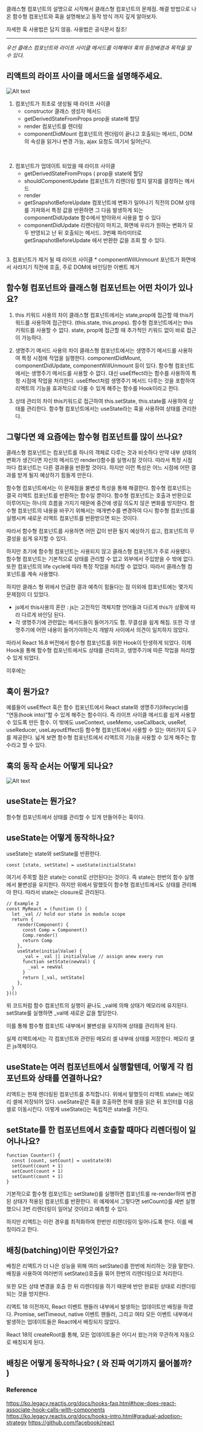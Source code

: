 클래스형 컴포넌트의 설명으로 시작해서 클래스형 컴포넌트의 문제점. 해결 방법으로 나온 함수형 컴포넌트와 훅을 설명해보고 동작 방식 까지 깊게 알아보자.

자세한 훅 사용법은 담지 않음. 사용법은 공식문서 참조!

<hr/>

_우선 클래스 컴포넌트와 라이프 사이클 메서드를 이해해야 훅의 등장배경과 목적을 알 수 있다._

## 리액트의 라이프 사이클 메서드을 설명해주세요.

![Alt text](life_cycle.png)

1. 컴포넌트가 최초로 생성될 때 라이프 사이클
   - constructor
     클래스 생성자 메서드
   - getDerivedStateFromProps
     prop을 state에 할당
   - render
     컴포넌트를 렌더링
   - componentDidMount
     컴포넌트의 렌더링이 끝나고 호출되는 메서드, DOM의 속성을 읽거나 변경 가능, ajax 요청도 여기서 일어난다.

</br>
  
2. 컴포넌트가 업데이트 되었을 때 라이프 사이클
   * getDerivedStateFromProps (
    prop을 state에 할당
   * shouldComponentUpdate
    컴포넌트가 리렌더링 할지 말지를 결정하는 메서드
   * render
   * getSnapshotBeforeUpdate
   컴포넌트에 변화가 일어나기 직전의 DOM 상태를 가져와서 특정 값을 반환하면 그 다음 발생하게 되는 componentDidUpdate 함수에서 받아와서 사용을 할 수 있다 
   * componentDidUpdate 
   리렌더링이 마치고, 화면에 우리가 원하는 변화가 모두 반영되고 난 뒤 호출되는 메서드. 3번째 파라미터로 getSnapshotBeforeUpdate 에서 반환한 값을 조회 할 수 있다.

</br>
3. 컴포넌트가 제거 될 때 라이프 사이클
   * componentWillUnmount
   포넌트가 화면에서 사라지기 직전에 호출, 주로 DOM에 바인딩한 이벤트 제거

## 함수형 컴포넌트와 클래스형 컴포넌트는 어떤 차이가 있나요?

1. this 키워드 사용의 차이
   클래스형 컴포넌트에서는 state,prop에 접근할 때 this키워드를 사용하여 접근한다. (this.state, this.props). 함수형 컴포넌트에서는 this키워드를 사용할 수 없다. state, prop에 접근할 때 추가적인 키워드 없이 바로 접근이 가능하다.

2. 생명주기 메서드 사용의 차이
   클래스형 컴포넌트에서는 생명주기 메서드를 사용하여 특정 시점에 작업을 실행한다. componentDidMount, componentDidUpdate, componentWillUnmount 등이 있다. 함수형 컴포넌트에서는 생명주기 메서드를 사용할 수 없다. 대신 useEffect라는 함수를 사용하여 특정 시점에 작업을 처리한다. useEffect처럼 생명주기 메서드 다루는 것을 포함하여 리액트의 기능을 효과적으로 다룰 수 있게 해주는 함수를 Hook이라고 한다.

3. 상태 관리의 차이
   this키워드로 접근하여 this.setState, this.state를 사용하여 상태를 관리한다. 함수형 컴포넌트에서는 useState라는 훅을 사용하여 상태를 관리한다.

## 그렇다면 왜 요즘에는 함수형 컴포넌트를 많이 쓰나요?

클래스형 컴포넌트는 컴포넌트를 하나의 객체로 다루는 것과 비슷하다 만약 내부 상태의 변화가 생긴다면 자신의 메서드인 render()함수를 실행시킬 것이다. 따라서 특정 시점마다 컴포넌트는 다른 결과물을 반환할 것이다. 하지만 이런 특성은 어느 시점에 어떤 결과를 받게 될지 예상하기 힘들게 만든다.

함수형 컴포넌트에서는 이 문제점을 불변성 특성을 통해 해결한다. 함수형 컴포넌트는 결국 리액트 컴포넌트를 반환하는 함수일 뿐이다. 함수형 컴포넌트는 호출과 반환으로 이루어지는 하나의 흐름을 가지기 때문에 중간에 생길 의도치 않은 변화를 방지한다. 함수형 컴포넌트의 내용을 바꾸기 위해서는 매개변수를 변경하여 다시 함수형 컴포넌트를 실행시켜 새로운 리액트 컴포넌트를 반환받으면 되는 것이다.

따라서 함수형 컴포넌트를 사용하면 어떤 값이 반환 될지 예상하기 쉽고, 컴포넌트의 무결성을 쉽게 유지할 수 있다.

하지만 초기에 함수형 컴포넌트는 사용되지 않고 클래스형 컴포넌트가 주로 사용됐다. 함수형 컴포넌트는 기본적으로 상태를 관리할 수 없고 외부에서 주입받을 수 밖에 없다. 또한 컴포넌트의 life cycle에 따라 특정 작업을 처리할 수 없었다. 따라서 클래스형 컴포넌트를 계속 사용했다.

하지만 클래스 형 위에서 언급한 결과 예측이 힘들다는 점 이외에 컴포넌트에는 몇가지 문제점이 더 있었다.

- js에서 this사용의 혼란 : js는 고전적인 객체지향 언어들과 다르게 this가 상황에 따라 다르게 바인딩 된다.
- 각 생명주기에 관련없는 메서드들이 들어가기도 함. 무결성을 쉽게 해침. 또한 각 생명주기에 어떤 내용이 들어가야하는지 개발자 사이에서 의견이 일치하지 않았다.

따라서 React 16.8 버전에서 함수형 컴포넌트를 위한 Hook이 탄생하게 되었다. 이제 Hook을 통해 함수형 컴포넌트에서도 상태를 관리하고, 생명주기에 따른 작업을 처리할 수 있게 되었다.

이후에는

## 훅이 뭔가요?

예를들어 useEffect 훅은 함수 컴포넌트에서 React state와 생명주기(lifecycle)를 “연동(hook into)“할 수 있게 해주는 함수이다. 즉 라이프 사이클 메서드를 쉽게 사용할 수 있도록 만든 함수. 이 밖에도 useContext, useMemo, useCallback, useRef, useReducer, useLayoutEffect등 함수형 컴포넌트에서 사용할 수 있는 여러가지 도구를 제공한다. 넓게 보면 함수형 컴포넌트에서 리액트의 기능을 사용할 수 있게 해주는 함수라고 할 수 있다.

## 훅의 동작 순서는 어떻게 되나요?

![Alt text](hook_flow.png)

## useState는 뭔가요?

함수형 컴포넌트에서 상태를 관리할 수 있게 만들어주는 훅이다.

## useState는 어떻게 동작하나요?

useState는 state와 setState를 반환한다.

```tsx
const [state, setState] = useState(initialState)
```

여기서 주목할 점은 state는 const로 선언된다는 것이다. 즉 state는 한번의 함수 실행에서 불변성을 유지한다. 하지만 위에서 말했듯이 함수형 컴포넌트에서도 상태를 관리해야 한다.
따라서 state는 closure로 관리된다.

```tsx
// Example 2
const MyReact = (function () {
  let _val // hold our state in module scope
  return {
    render(Component) {
      const Comp = Component()
      Comp.render()
      return Comp
    },
    useState(initialValue) {
      _val = _val || initialValue // assign anew every run
      function setState(newVal) {
        _val = newVal
      }
      return [_val, setState]
    },
  }
})()
```

위 코드처럼 함수 컴포넌트의 실행이 끝나도 \_val에 의해 상태가 메모리에 유지된다.
setState를 실행하면 \_val에 새로운 값을 할당한다.

이를 통해 함수형 컴포넌트 내부에서 불변성을 유지하며 상태를 관리하게 된다.

실제 리액트에서는 각 컴포넌트와 관련된 메모리 셀 내부에 상태를 저장한다. 메모리 셀은 js객체이다.

## useState는 여러 컴포넌트에서 실행할텐데, 어떻게 각 컴포넌트와 상태를 연결하나요?

리액트는 현재 렌더링된 컴포넌트를 추적합니다. 위에서 말했듯이 리액트 state는 메모리 셀에 저장되어 있다. useState같은 훅을 호출하면 현재 셀을 읽은 뒤 포인터를 다음 셀로 이동시킨다. 이렇게 useState()는 독립적은 state를 가진다.

## setState를 한 컴포넌트에서 호출할 때마다 리렌더링이 일어나나요?

```tsx
function Counter() {
  const [count, setCount] = useState(0)
  setCount(count + 1)
  setCount(count + 1)
  setCount(count + 1)
}
```

기본적으로 함수형 컴포넌트는 setState()를 실행하면 컴포넌트를 re-render하여 변경된 상태가 적용된 컴포넌트를 반환한다. 위 예제에서 그렇다면 setCount()를 세번 실행했으니 3번 리렌더링이 일어날 것이라고 예측할 수 있다.

하지만 리액트는 이런 경우를 최적화하여 한번만 리렌더링이 일어나도록 한다. 이를 배칭이라고 한다.

## 배칭(batching)이란 무엇인가요?

배칭은 리액트가 더 나은 성능을 위해 여러 setState()를 한번에 처리하는 것을 말한다.
배칭을 사용하여 여러번의 setState()호출을 묶어 한번의 리렌더링으로 처리한다.

또한 모든 상태 변경을 호출 한 뒤 리렌더링을 하기 때문에 반만 완료된 상태로 리렌더링 되는 것을 방지한다.

리액트 18 이전까지, React 이벤트 핸들러 내부에서 발생하는 업데이트만 배칭을 하였다. Promise, setTimeout, native 이벤트 핸들러, 그리고 여타 모든 이벤트 내부에서 발생하는 업데이트들은 React에서 배칭되지 않았다.

React 18의 createRoot를 통해, 모든 업데이트들은 어디서 왔는가와 무관하게 자동으로 배칭되게 된다.

## 배칭은 어떻게 동작하나요? ( 와 진짜 여기까지 물어볼까? )

### Reference

https://ko.legacy.reactjs.org/docs/hooks-faq.html#how-does-react-associate-hook-calls-with-components
https://ko.legacy.reactjs.org/docs/hooks-intro.html#gradual-adoption-strategy
https://github.com/facebook/react
